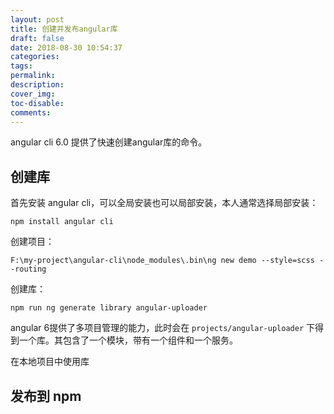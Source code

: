 ```yaml
---
layout: post
title: 创建并发布angular库
draft: false
date: 2018-08-30 10:54:37
categories:
tags:
permalink:
description:
cover_img:
toc-disable:
comments:
---
```


angular cli 6.0 提供了快速创建angular库的命令。

## 创建库

首先安装 angular cli，可以全局安装也可以局部安装，本人通常选择局部安装：

```
npm install angular cli
```

创建项目：

```
F:\my-project\angular-cli\node_modules\.bin\ng new demo --style=scss --routing
```

创建库：

```
npm run ng generate library angular-uploader
```

angular 6提供了多项目管理的能力，此时会在 `projects/angular-uploader` 下得到一个库。其包含了一个模块，带有一个组件和一个服务。

在本地项目中使用库


## 发布到 npm

